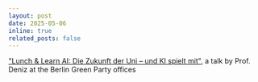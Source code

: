 ```yaml
---
layout: post
date: 2025-05-06
inline: true
related_posts: false
---
```

<a href="https://gruene-fraktion.berlin/termin/lunch-learn-ai-die-zukunft-der-uni-und-ki-spielt-mit/" target="_blank" rel="noopener noreferrer">"Lunch & Learn AI: Die Zukunft der Uni – und KI spielt mit"</a>, a talk by Prof. Deniz at the Berlin Green Party offices
